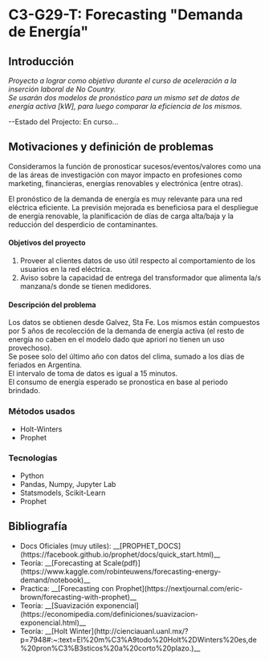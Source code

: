 # C3-G29-T: Forecasting "Demanda de Energía"
## Introducción
<i>
  Proyecto a lograr como objetivo durante el curso de aceleración a la inserción laboral de No Country.<br>
  Se usarán dos modelos de pronóstico para un mismo set de datos de energía activa [kW], para luego comparar la eficiencia de los mismos.
</i>

--Estado del Projecto: En curso...<br>

## Motivaciones y definición de problemas
Consideramos la función de pronosticar sucesos/eventos/valores como una de las áreas de investigación con mayor impacto en profesiones como marketing, financieras, energías renovables y electrónica (entre otras).
 
El pronóstico de la demanda de energía es muy relevante para una red eléctrica eficiente. La previsión mejorada es beneficiosa para el despliegue de energía renovable, la planificación de días de carga alta/baja y la reducción del desperdicio de contaminantes.

#### Objetivos del proyecto
<ol>
  <li>Proveer al clientes datos de uso útil respecto al comportamiento de los usuarios en la red eléctrica.</li>
  <li>Aviso sobre la capacidad de entrega del transformador que alimenta la/s manzana/s donde se tienen medidores.</li>
</ol>

#### Descripción del problema
Los datos se obtienen desde Galvez, Sta Fe. Los mismos están compuestos por 5 años de recolección de la demanda de energía activa (el resto de energía no caben en el modelo dado que apriorí no tienen un uso provechoso). <br>
Se posee solo del último año con datos del clima, sumado a los días de feriados en Argentina.<br>
El intervalo de toma de datos es igual a 15 minutos.<br>
El consumo de energía esperado se pronostica en base al periodo brindado.

### Métodos usados
<ul>
  <li>Holt-Winters</li>
  <li>Prophet</li>  
</ul>

### Tecnologías
<ul>
  <li>Python</li>
  <li>Pandas, Numpy, Jupyter Lab</li>
  <li>Statsmodels, Scikit-Learn</li>
  <li>Prophet</li>
</ul>

## Bibliografía
<ul>
  <li> Docs Oficiales (muy utiles): __[PROPHET_DOCS](https://facebook.github.io/prophet/docs/quick_start.html)__ </li>
  <li>Teoría: __[Forecasting at Scale(pdf)](https://www.kaggle.com/robinteuwens/forecasting-energy-demand/notebook)__</li>
  <li>Practica: __[Forecasting con Prophet](https://nextjournal.com/eric-brown/forecasting-with-prophet)__</li>
  <li>Teoría: __[Suavización exponencial](https://economipedia.com/definiciones/suavizacion-exponencial.html)__</li>
  <li>Teoría: __[Holt Winter](http://cienciauanl.uanl.mx/?p=7948#:~:text=El%20m%C3%A9todo%20Holt%2DWinters%20es,de%20pron%C3%B3sticos%20a%20corto%20plazo.)__</li>  
</ul> 
